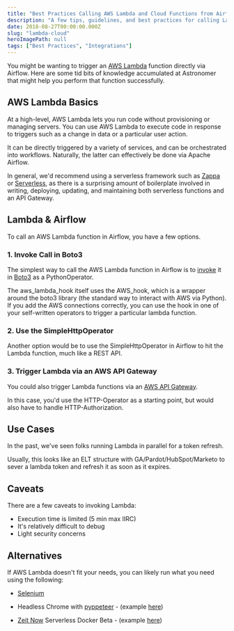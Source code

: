 ```yaml
---
title: "Best Practices Calling AWS Lambda and Cloud Functions from Airflow"
description: "A few tips, guidelines, and best practices for calling Lambda and Cloud functions from Airflow"
date: 2018-08-27T00:00:00.000Z
slug: "lambda-cloud"
heroImagePath: null
tags: ["Best Practices", "Integrations"]
---
```


You might be wanting to trigger an [AWS Lambda](https://goo.gl/zYGM7L) function directly via Airflow. Here are some tid bits of knowledge accumulated at Astronomer that might help you perform that function successfully. 

## AWS Lambda Basics

At a high-level, AWS Lambda lets you run code without provisioning or managing servers. You can use AWS Lambda to execute code in response to triggers such as a change in data or a particular user action.

It can be directly triggered by a variety of services, and can be orchestrated into workflows. Naturally, the latter can effectively be done via Apache Airflow. 

In general, we'd recommend using a serverless framework such as [Zappa](https://www.zappa.io/) or [Serverless](https://serverless.com/), as there is a surprising amount of boilerplate involved in writing, deploying, updating, and maintaining both serverless functions and an API Gateway. 

## Lambda & Airflow

To call an AWS Lambda function in Airflow, you have a few options.

### 1. Invoke Call in Boto3

The simplest way to call the AWS Lambda function in Airflow is to [invoke](https://boto3.readthedocs.io/en/latest/reference/services/lambda.html#Lambda.Client.invoke) it in [Boto3](https://aws.amazon.com/sdk-for-python/) as a PythonOperator.

The aws_lambda_hook itself uses the AWS_hook, which is a wrapper around the boto3 library (the standard way to interact with AWS via Python). If you add the AWS connections correctly, you can use the hook in one of your self-written operators to trigger a particular lambda function. 

### 2. Use the SimpleHttpOperator

Another option would be to use the SimpleHttpOperator in Airflow to hit the Lambda function, much like a REST API. 

### 3. Trigger Lambda via an AWS API Gateway

You could also trigger Lambda functions via an [AWS API Gateway](https://docs.aws.amazon.com/apigateway/latest/developerguide/getting-started-with-lambda-integration.html). 

In this case, you'd use the HTTP-Operator as a starting point, but would also have to handle HTTP-Authorization. 

## Use Cases

In the past, we've seen folks running Lambda in parallel for a token refresh.

Usually, this looks like an ELT structure with GA/Pardot/HubSpot/Marketo to sever a lambda token and refresh it as soon as it expires. 

## Caveats

There are a few caveats to invoking Lambda:

- Execution time is limited (5 min max IIRC)
- It's relatively difficult to debug
- Light security concerns

## Alternatives 

If AWS Lambda doesn't fit your needs, you can likely run what you need using the following:

-  [Selenium](https://seleniumhq.github.io/selenium/docs/api/py/)
- Headless Chrome with [pyppeteer](https://github.com/miyakogi/pyppeteer) - (example [here](https://duo.com/decipher/driving-headless-chrome-with-python))

- [Zeit Now](https://zeit.co/blog/serverless-docker) Serverless
Docker Beta - (example [here](https://github.com/zeit/now-examples/tree/master/python-flask>))

